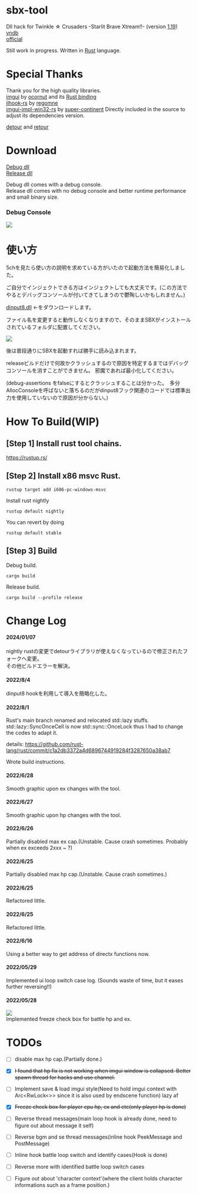 # sbx-tool

Dll hack for Twinkle ☆ Crusaders -Starlit Brave Xtream!!-  (version [1.19](https://lillian.jp/support/support.html))  
[vndb](https://vndb.org/v5937)  
[official](https://lillian.jp/kurukuru2/sbx.html)

Still work in progress.
Written in [Rust](https://www.rust-lang.org/) language.

# Special Thanks  
Thank you for the high quality libraries.  
[imgui](https://github.com/ocornut/imgui) by [ocornut](https://github.com/ocornut) and its [Rust binding](https://github.com/imgui-rs/imgui-rs)  
[ilhook-rs](https://github.com/regomne/ilhook-rs) by [regomne](https://github.com/regomne)  
[imgui-impl-win32-rs](https://github.com/super-continent/imgui-impl-win32-rs) by [super-continent](https://github.com/super-continent)
Directly included in the source to adjust its dependencies version.  

[detour](https://github.com/darfink/detour-rs) and [retour](https://github.com/Hpmason/retour-rs)

# Download
[Debug dll](https://github.com/nisetynet/twinkle-crusaders-sbx-tool/raw/master/dlls/sbx_tool_dll_debug.dll)  
[Release dll](https://github.com/nisetynet/twinkle-crusaders-sbx-tool/raw/master/dlls/sbx_tool_dll_release.dll)  
  
Debug dll comes with a debug console.  
Release dll comes with no debug console and better runtime performance and small binary size.
### Debug Console
![](ss/dbg_console.png)  


# 使い方
5chを見たら使い方の説明を求めている方がいたので起動方法を簡易化しました。  

ご自分でインジェクトできる方はインジェクトしても大丈夫です。(この方法でやるとデバッグコンソールが付いてきてしまうので鬱陶しいかもしれません。)  

[dinput8.dll](https://github.com/nisetynet/twinkle-crusaders-sbx-tool/raw/master/experimental/dinput8.dll) ←をダウンロードします。  

ファイル名を変更すると動作しなくなりますので、そのままSBXがインストールされているフォルダに配置してください。  

![](ss/d.png)  

後は普段通りにSBXを起動すれば勝手に読み込まれます。  

releaseビルドだけで何故かクラッシュするので原因を特定するまではデバッグコンソールを消すことができません。
邪魔であれば最小化してください。  

(debug-assertions をfalseにするとクラッシュすることは分かった。　多分AllocConsoleを呼ばないと落ちるのだがdinput8フック関連のコードでは標準出力を使用していないので原因が分からない。)


# How To Build(WIP)
## [Step 1] Install rust tool chains.
https://rustup.rs/

## [Step 2] Install x86 msvc Rust.
```
rustup target add i686-pc-windows-msvc
```

Install rust nightly
```
rustup default nightly
```

You can revert by doing
```
rustup default stable
```

## [Step 3] Build
Debug build.
```
cargo build
```

Release build.
```
cargo build --profile release
```
  
  
  
# Change Log
#### 2024/01/07
nightly rustの変更でdetourライブラリが使えなくなっているので修正されたフォークへ変更。  
その他ビルドエラーを解決。

#### 2022/8/4
dinput8 hookを利用して導入を簡略化した。

#### 2022/8/1
Rust's main branch renamed and relocated std::lazy stuffs.
std::lazy::SyncOnceCell is now std::sync::OnceLock thus I had to change the codes to adapt it.

details: https://github.com/rust-lang/rust/commit/c1a2db3372a4d6896744919284f3287650a38ab7

Wrote build instructions.

#### 2022/6/28
Smooth graphic upon ex changes with the tool.

#### 2022/6/27
Smooth graphic upon hp changes with the tool.  

#### 2022/6/26
Partially disabled max ex cap.(Unstable. Cause crash sometimes. Probably when ex exceeds 2xxx ~ ?)  

#### 2022/6/25
Partially disabled max hp cap.(Unstable. Cause crash sometimes.)  

#### 2022/6/25
Refactored little.  

#### 2022/6/25
Refactored little.  

#### 2022/6/16
Using a better way to get address of directx functions now.  

#### 2022/05/29
Implemented ui loop switch case log.  (Sounds waste of time, but it eases further reversing!!)  

#### 2022/05/28
![](ss/freeze.png)  
Implemented freeze check box for battle hp and ex.  


# TODOs  
- [ ] disable max hp cap.(Partially done.)
- [x] ~~I found that hp fix is not working when imgui window is collapsed. Better spawn thread for hacks and use channel.~~
- [ ] Implement save & load imgui style(Need to hold imgui context with Arc<RwLock<>> since it is also used by endscene function) lazy af
- [x] ~~Freeze check box for player cpu hp, ex and etc(only player hp is done)~~
- [ ] Reverse thread messages(main loop hook is already done, need to figure out about message it self)
- [ ] Reverse bgm and se thread messages(inline hook PeekMessage and PostMessage)
- [ ] Inline hook battle loop switch and identify cases(Hook is done)
- [ ] Reverse more with identified battle loop switch cases
- [ ] Figure out about 'character context'(where the client holds character informations such as a frame position.)

